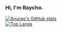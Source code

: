 ### Hi, I'm Raycho.
[![Anurag's GitHub stats](https://github-readme-stats.vercel.app/api?username=raycho2005)](https://github.com/anuraghazra/github-readme-stats)   
[![Top Langs](https://github-readme-stats.vercel.app/api/top-langs/?username=raycho2005&layout=compact)](https://github.com/anuraghazra/github-readme-stats)
<!--[
**raycho2005/raycho2005** is a ✨ _special_ ✨ repository because its `README.md` (this file) appears on your GitHub profile.

Here are some ideas to get you started:

- 🔭 I’m currently working on ...
- 🌱 I’m currently learning ...
- 👯 I’m looking to collaborate on ...
- 🤔 I’m looking for help with ...
- 💬 Ask me about ...
- 📫 How to reach me: ...
- 😄 Pronouns: ...
- ⚡ Fun fact: ...
-->
